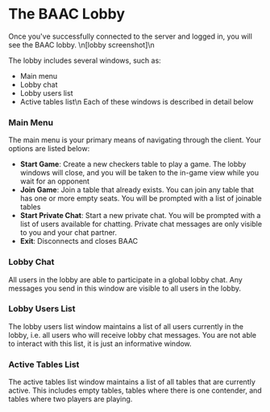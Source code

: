 # The BAAC Lobby
Once you've successfully connected to the server and logged in, you will see the BAAC lobby.
\n[lobby screenshot]\n

The lobby includes several windows, such as:
* Main menu
* Lobby chat
* Lobby users list
* Active tables list\n
Each of these windows is described in detail below

### Main Menu
The main menu is your primary means of navigating through the client.  Your options are listed below:
* **Start Game**: Create a new checkers table to play a game.  The lobby windows will close, and you will be taken to the in-game view while you wait for an opponent
* **Join Game**: Join a table that already exists.  You can join any table that has one or more empty seats.  You will be prompted with a list of joinable tables
* **Start Private Chat**: Start a new private chat.  You will be prompted with a list of users available for chatting.  Private chat messages are only visible to you and your chat partner.
* **Exit**: Disconnects and closes BAAC

### Lobby Chat
All users in the lobby are able to participate in a global lobby chat.  Any messages you send in this window are visible to all users in the lobby.

### Lobby Users List
The lobby users list window maintains a list of all users currently in the lobby, i.e. all users who will receive lobby chat messages.  You are not able to interact with this list, it is just an informative window.

### Active Tables List
The active tables list window maintains a list of all tables that are currently active.  This includes empty tables, tables where there is one contender, and tables where two players are playing.
